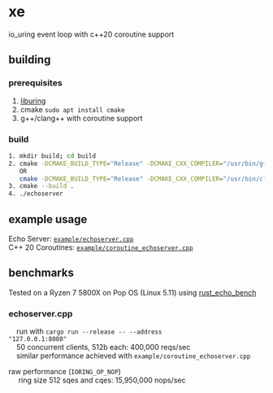 # xe
io_uring event loop with c++20 coroutine support

## building

### prerequisites
1. [liburing](https://github.com/axboe/liburing)
2. cmake <code>sudo apt install cmake</code>
3. g++/clang++ with coroutine support

### build
```bash
1. mkdir build; cd build
2. cmake -DCMAKE_BUILD_TYPE="Release" -DCMAKE_CXX_COMPILER="/usr/bin/g++-11" ..
   OR
   cmake -DCMAKE_BUILD_TYPE="Release" -DCMAKE_CXX_COMPILER="/usr/bin/clang++-12" ..
3. cmake --build .
4. ./echoserver
```

## example usage
Echo Server: [<code>example/echoserver.cpp</code>](https://github.com/ilikdoge/xe/blob/master/example/echoserver.cpp)<br>
C++ 20 Coroutines: [<code>example/coroutine_echoserver.cpp</code>](https://github.com/ilikdoge/xe/blob/master/example/coroutine_echoserver.cpp)

## benchmarks

Tested on a Ryzen 7 5800X on Pop OS (Linux 5.11) using [rust_echo_bench](https://github.com/haraldh/rust_echo_bench)

### echoserver.cpp
&nbsp;&nbsp;&nbsp;&nbsp;run with <code>cargo run --release -- --address "127.0.0.1:8080"</code><br>
&nbsp;&nbsp;&nbsp;&nbsp;50 concurrent clients, 512b each: 400,000 reqs/sec<br>
&nbsp;&nbsp;&nbsp;&nbsp;similar performance achieved with <code>example/coroutine_echoserver.cpp</code>

raw performance (<code>IORING_OP_NOP</code>)
<br>&nbsp;&nbsp;&nbsp;&nbsp;
ring size 512 sqes and cqes: 15,950,000 nops/sec